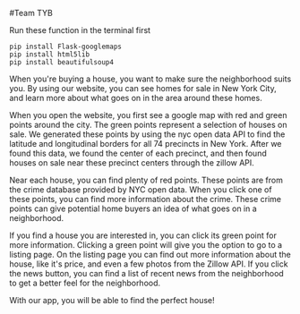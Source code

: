 #Team TYB

Run these function in the terminal first
```
pip install Flask-googlemaps
pip install html5lib
pip install beautifulsoup4
```


When you're buying a house, you want to make sure the neighborhood suits you. By using our website, you can see homes for sale in New York City, and learn more about what goes on in the area around these homes. 

When you open the website, you first see a google map with red and green points around the city. The green points represent a selection of houses on sale. We generated these points by using the nyc open data API to find the latitude and longitudinal borders for all 74 precincts in New York. After we found this data, we found the center of each precinct, and then found houses on sale near these precinct centers through the zillow API. 

Near each house, you can find plenty of red points. These points are from the crime database provided by NYC open data. When you click one of these points, you can find more information about the crime. These crime points can give potential home buyers an idea of what goes on in a neighborhood. 

If you find a house you are interested in, you can click its green point for more information. Clicking a green point will give you the option to go to a listing page. On the listing page you can find out more information about the house, like it's price, and even a few photos from the Zillow API. If you click the news button, you can find a list of recent news from the neighborhood to get a better feel for the neighborhood.  

With our app, you will be able to find the perfect house!



